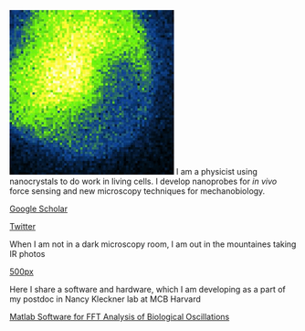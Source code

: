 
<img src="https://github.com/mariavmukhina/mariavmukhina.github.io/blob/main/images/dislocation-glide-ML-1.jpg?raw=true">   I am a physicist using nanocrystals to do work in living cells. I develop nanoprobes for *in vivo* force sensing and new microscopy techniques for mechanobiology. 

[Google Scholar](https://scholar.google.com/citations?user=XXo51HQAAAAJ&hl=en&authuser=1)

[Twitter](https://twitter.com/maria_muxika)

When I am not in a dark microscopy room, I am out in the mountaines taking IR photos

[500px](https://500px.com/p/mmuxika?view=photos)



Here I share a software and hardware, which I am developing as a part of my postdoc in Nancy Kleckner lab at MCB Harvard


 [Matlab Software for FFT Analysis of Biological Oscillations](https://github.com/mariavmukhina/FFT_Analysis_of_Biological_Oscillations)

